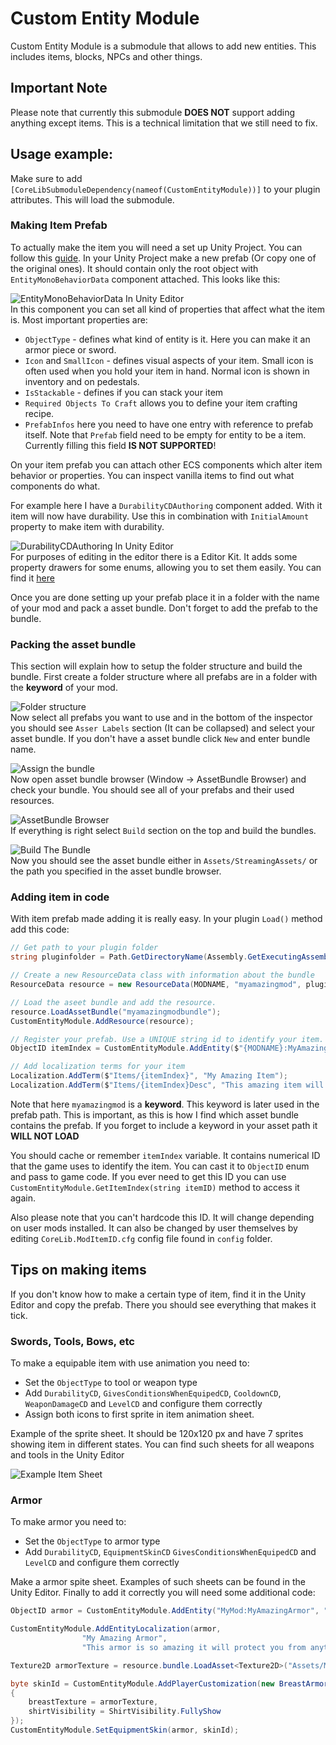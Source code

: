 # Custom Entity Module
Custom Entity Module is a submodule that allows to add new entities. This includes items, blocks, NPCs and other things. 

## Important Note
Please note that currently this submodule <b>DOES NOT</b> support adding anything except items. This is a technical limitation that we still need to fix. 

## Usage example:
Make sure to add `[CoreLibSubmoduleDependency(nameof(CustomEntityModule))]` to your plugin attributes. This will load the submodule.

### Making Item Prefab
To actually make the item you will need a set up Unity Project. You can follow this [guide](https://github.com/CoreKeeperMods/Getting-Started/wiki/Getting-The-Assets-In-Unity).
In your Unity Project make a new prefab (Or copy one of the original ones). It should contain only the root object with `EntityMonoBehaviorData` component attached. This looks like this:

![EntityMonoBehaviorData In Unity Editor](./documentation/EntityMonoBehaviorData.png)<br>
In this component you can set all kind of properties that affect what the item is. Most important properties are:

- `ObjectType` - defines what kind of entity is it. Here you can make it an armor piece or sword.
- `Icon` and `SmallIcon` - defines visual aspects of your item. Small icon is often used when you hold your item in hand. Normal icon is shown in inventory and on pedestals.
- `IsStackable` - defines if you can stack your item
- `Required Objects To Craft` allows you to define your item crafting recipe.
- `PrefabInfos` here you need to have one entry with reference to prefab itself. Note that `Prefab` field need to be empty for entity to be a item. Currently filling this field <b>IS NOT SUPPORTED</b>!

On your item prefab you can attach other ECS components which alter item behavior or properties. You can inspect vanilla items to find out what components do what.

For example here I have a `DurabilityCDAuthoring` component added. With it item will now have durability. Use this in combination with `InitialAmount` property to make item with durability.

![DurabilityCDAuthoring In Unity Editor](./documentation/DurabilityComponent.png)<br>
For purposes of editing in the editor there is a Editor Kit. It adds some property drawers for some enums, allowing you to set them easily. You can find it [here](../../../EditorKit/)

Once you are done setting up your prefab place it in a folder with the name of your mod and pack a asset bundle. Don't forget to add the prefab to the bundle.

### Packing the asset bundle

This section will explain how to setup the folder structure and build the bundle. First create a folder structure where all prefabs are in a folder with the <b>keyword</b> of your mod.

![Folder structure](./documentation/folderStructure.png)<br>
Now select all prefabs you want to use and in the bottom of the inspector you should see `Asser Labels` section (It can be collapsed) and select your asset bundle. If you don't have a asset bundle click `New` and enter bundle name.

![Assign the bundle](./documentation/assignTheBundle.png)<br>
Now open asset bundle browser (Window -> AssetBundle Browser) and check your bundle. You should see all of your prefabs and their used resources.

![AssetBundle Browser](./documentation/bundleBrowser.png)<br>
If everything is right select `Build` section on the top and build the bundles.

![Build The Bundle](./documentation/BuildIT.png)<br>
Now you should see the asset bundle either in `Assets/StreamingAssets/` or the path you specified in the asset bundle browser.

### Adding item in code

With item prefab made adding it is really easy. In your plugin `Load()` method add this code:
```c#
// Get path to your plugin folder
string pluginfolder = Path.GetDirectoryName(Assembly.GetExecutingAssembly().Location);

// Create a new ResourceData class with information about the bundle
ResourceData resource = new ResourceData(MODNAME, "myamazingmod", pluginfolder);

// Load the aseet bundle and add the resource.
resource.LoadAssetBundle("myamazingmodbundle");
CustomEntityModule.AddResource(resource);

// Register your prefab. Use a UNIQUE string id to identify your item. I recommend to include your mod name in the ID.
ObjectID itemIndex = CustomEntityModule.AddEntity($"{MODNAME}:MyAmazingItem", "Assets/myamazingmod/Prefab/MyAmazingItem.prefab");

// Add localization terms for your item
Localization.AddTerm($"Items/{itemIndex}", "My Amazing Item");
Localization.AddTerm($"Items/{itemIndex}Desc", "This amazing item will change the world!");
```
Note that here `myamazingmod` is a <b>keyword</b>. This keyword is later used in the prefab path. This is important, as this is how I find which asset bundle contains the prefab. If you forget to include a keyword in your asset path it <b>WILL NOT LOAD</b>

You should cache or remember `itemIndex` variable. It contains numerical ID that the game uses to identify the item. You can cast it to `ObjectID` enum and pass to game code.
If you ever need to get this ID you can use `CustomEntityModule.GetItemIndex(string itemID)` method to access it again.

Also please note that you can't hardcode this ID. It will change depending on user mods installed. It can also be changed by user themselves by editing `CoreLib.ModItemID.cfg` config file found in `config` folder. 

## Tips on making items
If you don't know how to make a certain type of item, find it in the Unity Editor and copy the prefab. There you should see everything that makes it tick.

### Swords, Tools, Bows, etc
To make a equipable item with use animation you need to:
- Set the `ObjectType` to tool or weapon type
- Add `DurabilityCD`, `GivesConditionsWhenEquipedCD`, `CooldownCD`, `WeaponDamageCD` and `LevelCD` and configure them correctly
- Assign both icons to first sprite in item animation sheet.

Example of the sprite sheet. It should be 120x120 px and have 7 sprites showing item in different states. You can find such sheets for all weapons and tools in the Unity Editor

![Example Item Sheet](./documentation/SwordExample.png)<br>

### Armor

To make armor you need to:
- Set the `ObjectType` to armor type
- Add `DurabilityCD`, `EquipmentSkinCD` `GivesConditionsWhenEquipedCD` and `LevelCD` and configure them correctly

Make a armor spite sheet. Examples of such sheets can be found in the Unity Editor.
Finally to add it correctly you will need some additional code:
```c#
ObjectID armor = CustomEntityModule.AddEntity("MyMod:MyAmazingArmor", "Assets/MyMod/Items/MyAmazingArmor");

CustomEntityModule.AddEntityLocalization(armor,
                "My Amazing Armor",
                "This armor is so amazing it will protect you from anything");

Texture2D armorTexture = resource.bundle.LoadAsset<Texture2D>("Assets/MyMod/Textures/myarmorsheet.png");

byte skinId = CustomEntityModule.AddPlayerCustomization(new BreastArmorSkin()
{
    breastTexture = armorTexture,
    shirtVisibility = ShirtVisibility.FullyShow
});
CustomEntityModule.SetEquipmentSkin(armor, skinId);
```
